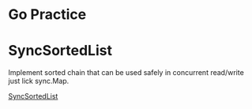 # Go Practice

# SyncSortedList
Implement sorted chain that can be used safely in concurrent read/write just lick sync.Map.

[SyncSortedList](https://github.com/wushirenfei/go_practice/tree/master/go_practice/SyncSortedList)